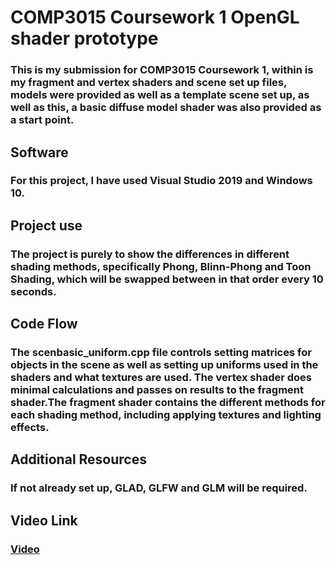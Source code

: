 # COMP3015 Coursework 1 OpenGL shader prototype

### This is my submission for COMP3015 Coursework 1, within is my fragment and vertex shaders and scene set up files, models were provided as well as a template scene set up, as well as this, a basic diffuse model shader was also provided as a start point.

## Software

### For this project, I have used Visual Studio 2019 and Windows 10.

## Project use

### The project is purely to show the differences in different shading methods, specifically Phong, Blinn-Phong and Toon Shading, which will be swapped between in that order every 10 seconds.

## Code Flow

### The scenbasic_uniform.cpp file controls setting matrices for objects in the scene as well as setting up uniforms used in the shaders and what textures are used. The vertex shader does minimal calculations and passes on results to the fragment shader.The fragment shader contains the different methods for each shading method, including applying textures and lighting effects.

## Additional Resources

### If not already set up, GLAD, GLFW and GLM will be required.

## Video Link
### [Video](https://youtu.be/ltssehdzD9k)

